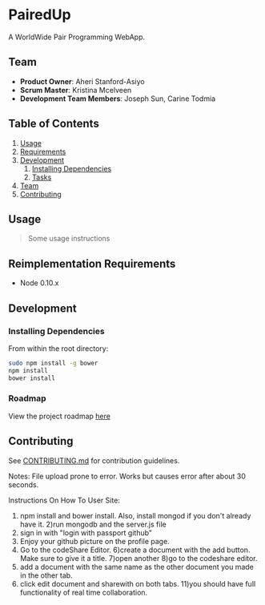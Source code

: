 # PairedUp

A WorldWide Pair Programming WebApp. 

## Team

  - __Product Owner__: Aheri Stanford-Asiyo
  - __Scrum Master__: Kristina Mcelveen
  - __Development Team Members__: Joseph Sun, Carine Todmia

## Table of Contents

1. [Usage](#Usage)
1. [Requirements](#requirements)
1. [Development](#development)
    1. [Installing Dependencies](#installing-dependencies)
    1. [Tasks](#tasks)
1. [Team](#team)
1. [Contributing](#contributing)

## Usage

> Some usage instructions

## Reimplementation Requirements

- Node 0.10.x


## Development

### Installing Dependencies

From within the root directory:

```sh
sudo npm install -g bower
npm install
bower install
```

### Roadmap

View the project roadmap [here](https://waffle.io/MagCacti/PairedUp)


## Contributing

See [CONTRIBUTING.md](CONTRIBUTING.md) for contribution guidelines.



Notes: File upload prone to error. Works but causes error after about 30 seconds.

Instructions On How To User Site: 
1) npm install and bower install. Also, install mongod if you don't already have it.
2)run mongodb and the server.js file
3) sign in with "login with passport github"
4) Enjoy your github picture on the profile page. 
5) Go to the codeShare Editor. 
6)create a document with the add button. Make sure to give it a title.
7)open another 
8)go to the codeshare editor. 
9) add a document with the same name as the other document you made in the other tab. 
10) click edit document and sharewith on both tabs.
11)you should have full functionality of real time collaboration. 